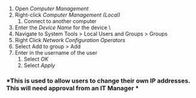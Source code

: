 1. Open *Computer Management*
2. Right-click *Computer Management (Local)*
	1. Connect to another computer
3. Enter the *Device Name* for the device \
4. Navigate to System Tools > Local Users and Groups > Groups
5.  Right Click *Network Configuration Operators*
6. Select Add to group > Add
7. Enter in the username of the user
	1. Select *OK*
	2. Select *Apply*

### *This is used to allow users to change their own IP addresses. This will need approval from an IT Manager *